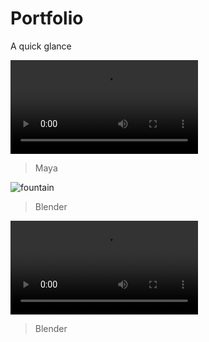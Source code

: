# Portfolio

A quick glance

![city](assets/city.mp4)

> Maya

![fountain](assets/fountain.png)

> Blender

![ghost](assets/ghost_composite.mp4)

> Blender